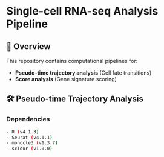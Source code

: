 # Single-cell RNA-seq Analysis Pipeline

## 📌 Overview
This repository contains computational pipelines for:
- **Pseudo-time trajectory analysis** (Cell fate transitions)
- **Score analysis** (Gene signature scoring)

## 🛠️ Pseudo-time Trajectory Analysis
### Dependencies
```bash
- R (v4.1.3)
- Seurat (v4.1.1)
- monocle3 (v1.3.7)
- scTour (v1.0.0)
